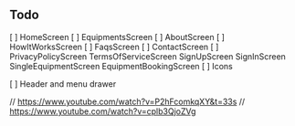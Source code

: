 ## Todo
[ ] HomeScreen
[ ] EquipmentsScreen
[ ] AboutScreen
[ ] HowItWorksScreen
[ ] FaqsScreen
[ ] ContactScreen
[ ] PrivacyPolicyScreen
TermsOfServiceScreen
SignUpScreen
SignInScreen
SingleEquipmentScreen
EquipmentBookingScreen
[ ] Icons

[ ] Header and menu drawer


// https://www.youtube.com/watch?v=P2hFcomkqXY&t=33s
// https://www.youtube.com/watch?v=cplb3QjoZVg